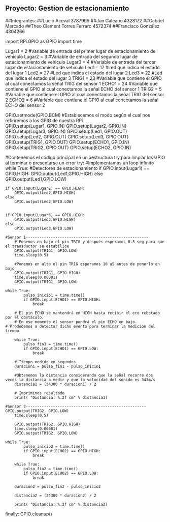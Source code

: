 ## Proyecto: Gestion de estacionamiento
##Integrantes:
##Lucio Aceval 3787999
##Jun Galeano 4328172
##Gabriel Mercado
##Theo Clement Torres Ferraro 4572374
##Francisco González 4304266

import RPi.GPIO as GPIO
import time

Lugar1 = 2 #Variable de entrada del primer lugar de estacionamiento de vehiculo
Lugar2 = 3 #Variable de entrada del segundo lugar de estacionamiento de vehiculo
Lugar3 = 4 #Variable de entrada del tercer lugar de estacionamiento de vehiculo
Led1 = 17 #Led que indica el estado del lugar 1
Led2 = 27 #Led que indica el estado del lugar 2
Led3 = 22 #Led que indica el estado del lugar 3
TRIG1 = 23 #Variable que contiene el GPIO al cual conectamos la señal TRIG del sensor 1
ECHO1 = 24 #Variable que contiene el GPIO al cual conectamos la señal ECHO del sensor 1
TRIG2 = 5 #Variable que contiene el GPIO al cual conectamos la señal TRIG del sensor 2
ECHO2 = 6 #Variable que contiene el GPIO al cual conectamos la señal ECHO del sensor 2


GPIO.setmode(GPIO.BCM)     #Establecemos el modo según el cual nos refiriremos a los GPIO de nuestra RPi            
GPIO.setup(Lugar1, GPIO.IN)
GPIO.setup(Lugar2, GPIO.IN)
GPIO.setup(Lugar3, GPIO.IN)
GPIO.setup(Led1, GPIO.OUT)
GPIO.setup(Led2, GPIO.OUT)
GPIO.setup(Led3, GPIO.OUT)
GPIO.setup(TRIG1, GPIO.OUT)
GPIO.setup(ECHO1, GPIO.IN) 
GPIO.setup(TRIG2, GPIO.OUT)
GPIO.setup(ECHO2, GPIO.IN) 


#Contenemos el código principal en un aestructura try para limpiar los GPIO al terminar o presentarse un error
try:
    #Implementamos un loop infinito
    while True:
	#Detectores de estacionamiento
	if GPIO.input(Lugar1) == GPIO.HIGH:
		GPIO.output(Led1,GPIO.HIGH)
	else
		GPIO.output(Led1,GPIO.LOW)
	
	
	if GPIO.input(Lugar2) == GPIO.HIGH:
		GPIO.output(Led2,GPIO.HIGH)
	else
		GPIO.output(Led2,GPIO.LOW)


	if GPIO.input(Lugar3) == GPIO.HIGH:
		GPIO.output(Led3,GPIO.HIGH)
	else
		GPIO.output(Led3,GPIO.LOW)
	
	#Sensor 1------------------------------------------------------
        # Ponemos en bajo el pin TRIG y después esperamos 0.5 seg para que el transductor se estabilice
        GPIO.output(TRIG1, GPIO.LOW)
        time.sleep(0.5)

        #Ponemos en alto el pin TRIG esperamos 10 uS antes de ponerlo en bajo
        GPIO.output(TRIG1, GPIO.HIGH)
        time.sleep(0.00001)
        GPIO.output(TRIG1, GPIO.LOW)
	
	while True:
            pulso_inicio1 = time.time()
            if GPIO.input(ECHO1) == GPIO.HIGH:
                break

        # El pin ECHO se mantendrá en HIGH hasta recibir el eco rebotado por el obstáculo. 
        # En ese momento el sensor pondrá el pin ECHO en bajo.
	# Prodedemos a detectar dicho evento para terminar la medición del tiempo
        
        while True:
            pulso_fin1 = time.time()
            if GPIO.input(ECHO1) == GPIO.LOW:
                break

        # Tiempo medido en segundos
        duracion1 = pulso_fin1 - pulso_inicio1

        #Obtenemos la distancia considerando que la señal recorre dos veces la distancia a medir y que la velocidad del sonido es 343m/s
        distancia1 = (34300 * duracion1) / 2

        # Imprimimos resultado
        print( "Distancia: %.2f cm" % distancia1)
	
	#Sensor 2-----------------------------------------------------
	GPIO.output(TRIG2, GPIO.LOW)
        time.sleep(0.5)

        GPIO.output(TRIG2, GPIO.HIGH)
        time.sleep(0.00001)
        GPIO.output(TRIG2, GPIO.LOW)
	
	while True:
            pulso_inicio2 = time.time()
            if GPIO.input(ECHO2) == GPIO.HIGH:
                break

        while True:
            pulso_fin2 = time.time()
            if GPIO.input(ECHO2) == GPIO.LOW:
                break

        duracion2 = pulso_fin2 - pulso_inicio2

        distancia2 = (34300 * duracion2) / 2

        print( "Distancia: %.2f cm" % distancia2)

finally:
    GPIO.cleanup()

